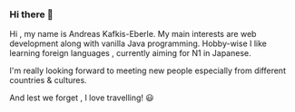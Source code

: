 ### Hi there 👋

Hi , my name is Andreas Kafkis-Eberle.
My main interests are web development along with vanilla Java programming.
Hobby-wise I like learning foreign languages , currently aiming for N1 in Japanese.

I'm really looking forward to meeting new people especially from different countries & cultures.

And lest we forget , I love travelling! :smiley:
